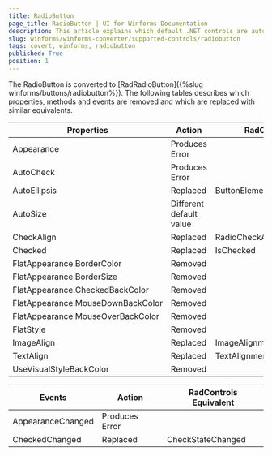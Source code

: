 ```yaml
---
title: RadioButton
page_title: RadioButton | UI for Winforms Documentation
description: This article explains which default .NET controls are automatically converted.
slug: winforms/winforms-converter/supported-controls/radiobutton
tags: covert, winforms, radiobutton
published: True
position: 1
---
```


The RadioButton is converted to [RadRadioButton]({%slug winforms/buttons/radiobutton%}). The following tables describes which properties, methods and events are removed and which are replaced with similar equivalents.

|Properties|Action|RadControls Equivalent|
|---|---|---|
|Appearance|Produces Error|   |
|AutoCheck|Produces Error|   |
|AutoEllipsis|Replaced|ButtonElement.TextElement.AutoEllipsis|
|AutoSize|Different default value|   |
|CheckAlign|Replaced|RadioCheckAlignment|
|Checked|Replaced|IsChecked|
|FlatAppearance.BorderColor|Removed|   |
|FlatAppearance.BorderSize|Removed|   |
|FlatAppearance.CheckedBackColor|Removed|   |
|FlatAppearance.MouseDownBackColor|Removed|   |
|FlatAppearance.MouseOverBackColor|Removed|   |
|FlatStyle|Removed| |
|ImageAlign|Replaced|ImageAlignment|
|TextAlign|Replaced|TextAlignment|
|UseVisualStyleBackColor|Removed|   |

|Events|Action|RadControls Equivalent|
|---|---|---|
|AppearanceChanged|Produces Error|   |
|CheckedChanged|Replaced|CheckStateChanged|
